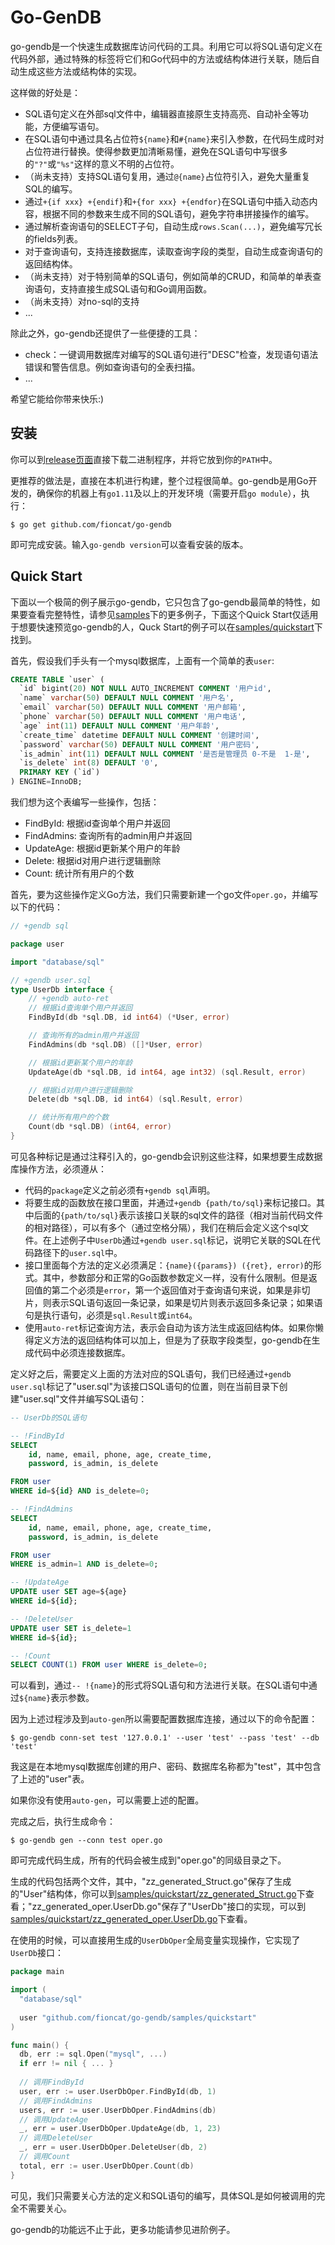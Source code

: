 # Go-GenDB

go-gendb是一个快速生成数据库访问代码的工具。利用它可以将SQL语句定义在代码外部，通过特殊的标签将它们和Go代码中的方法或结构体进行关联，随后自动生成这些方法或结构体的实现。

这样做的好处是：

- SQL语句定义在外部sql文件中，编辑器直接原生支持高亮、自动补全等功能，方便编写语句。
- 在SQL语句中通过具名占位符`${name}`和`#{name}`来引入参数，在代码生成时对占位符进行替换。使得参数更加清晰易懂，避免在SQL语句中写很多的`"?"`或`"%s"`这样的意义不明的占位符。
- （尚未支持）支持SQL语句复用，通过`@{name}`占位符引入，避免大量重复SQL的编写。
- 通过`+{if xxx} +{endif}`和`+{for xxx} +{endfor}`在SQL语句中插入动态内容，根据不同的参数来生成不同的SQL语句，避免字符串拼接操作的编写。
- 通过解析查询语句的SELECT子句，自动生成`rows.Scan(...)`，避免编写冗长的fields列表。
- 对于查询语句，支持连接数据库，读取查询字段的类型，自动生成查询语句的返回结构体。
- （尚未支持）对于特别简单的SQL语句，例如简单的CRUD，和简单的单表查询语句，支持直接生成SQL语句和Go调用函数。
- （尚未支持）对no-sql的支持
- ...

除此之外，go-gendb还提供了一些便捷的工具：

- check：一键调用数据库对编写的SQL语句进行"DESC"检查，发现语句语法错误和警告信息。例如查询语句的全表扫描。
- ...

希望它能给你带来快乐:)

## 安装

你可以到[release页面](https://github.com/fioncat/go-gendb/releases)直接下载二进制程序，并将它放到你的`PATH`中。

更推荐的做法是，直接在本机进行构建，整个过程很简单。go-gendb是用Go开发的，确保你的机器上有`go1.11`及以上的开发环境（需要开启`go module`），执行：

```text
$ go get github.com/fioncat/go-gendb
```

即可完成安装。输入`go-gendb version`可以查看安装的版本。

## Quick Start

下面以一个极简的例子展示go-gendb，它只包含了go-gendb最简单的特性，如果要查看完整特性，请参见[samples](samples)下的更多例子，下面这个Quick Start仅适用于想要快速预览go-gendb的人，Quck Start的例子可以在[samples/quickstart](samples/quickstart)下找到。

首先，假设我们手头有一个mysql数据库，上面有一个简单的表`user`:

```sql
CREATE TABLE `user` (
  `id` bigint(20) NOT NULL AUTO_INCREMENT COMMENT '用户id',
  `name` varchar(50) DEFAULT NULL COMMENT '用户名',
  `email` varchar(50) DEFAULT NULL COMMENT '用户邮箱',
  `phone` varchar(50) DEFAULT NULL COMMENT '用户电话',
  `age` int(11) DEFAULT NULL COMMENT '用户年龄',
  `create_time` datetime DEFAULT NULL COMMENT '创建时间',
  `password` varchar(50) DEFAULT NULL COMMENT '用户密码',
  `is_admin` int(11) DEFAULT NULL COMMENT '是否是管理员 0-不是  1-是',
  `is_delete` int(8) DEFAULT '0',
  PRIMARY KEY (`id`)
) ENGINE=InnoDB;
```

我们想为这个表编写一些操作，包括：

- FindById: 根据id查询单个用户并返回
- FindAdmins: 查询所有的admin用户并返回
- UpdateAge: 根据id更新某个用户的年龄
- Delete: 根据id对用户进行逻辑删除
- Count: 统计所有用户的个数

首先，要为这些操作定义Go方法，我们只需要新建一个go文件`oper.go`，并编写以下的代码：

```go
// +gendb sql

package user

import "database/sql"

// +gendb user.sql
type UserDb interface {
    // +gendb auto-ret
    // 根据id查询单个用户并返回
    FindById(db *sql.DB, id int64) (*User, error)

    // 查询所有的admin用户并返回
    FindAdmins(db *sql.DB) ([]*User, error)

    // 根据id更新某个用户的年龄
    UpdateAge(db *sql.DB, id int64, age int32) (sql.Result, error)

    // 根据id对用户进行逻辑删除
    Delete(db *sql.DB, id int64) (sql.Result, error)

    // 统计所有用户的个数
    Count(db *sql.DB) (int64, error)
}
```

可见各种标记是通过注释引入的，go-gendb会识别这些注释，如果想要生成数据库操作方法，必须遵从：

- 代码的`package`定义之前必须有`+gendb sql`声明。
- 将要生成的函数放在接口里面，并通过`+gendb {path/to/sql}`来标记接口。其中后面的`{path/to/sql}`表示该接口关联的sql文件的路径（相对当前代码文件的相对路径），可以有多个（通过空格分隔），我们在稍后会定义这个sql文件。在上述例子中`UserDb`通过`+gendb user.sql`标记，说明它关联的SQL在代码路径下的`user.sql`中。
- 接口里面每个方法的定义必须满足：`{name}({params}) ({ret}, error)`的形式。其中，参数部分和正常的Go函数参数定义一样，没有什么限制。但是返回值的第二个必须是`error`，第一个返回值对于查询语句来说，如果是非切片，则表示SQL语句返回一条记录，如果是切片则表示返回多条记录；如果语句是执行语句，必须是`sql.Result`或`int64`。
- 使用`auto-ret`标记查询方法，表示会自动为该方法生成返回结构体。如果你懒得定义方法的返回结构体可以加上，但是为了获取字段类型，go-gendb在生成代码中必须连接数据库。

定义好之后，需要定义上面的方法对应的SQL语句，我们已经通过`+gendb user.sql`标记了"user.sql"为该接口SQL语句的位置，则在当前目录下创建"user.sql"文件并编写SQL语句：

```sql
-- UserDb的SQL语句

-- !FindById
SELECT
	id, name, email, phone, age, create_time,
	password, is_admin, is_delete

FROM user
WHERE id=${id} AND is_delete=0;

-- !FindAdmins
SELECT
	id, name, email, phone, age, create_time,
 	password, is_admin, is_delete

FROM user
WHERE is_admin=1 AND is_delete=0;

-- !UpdateAge
UPDATE user SET age=${age}
WHERE id=${id};

-- !DeleteUser
UPDATE user SET is_delete=1
WHERE id=${id};

-- !Count
SELECT COUNT(1) FROM user WHERE is_delete=0;
```

可以看到，通过`-- !{name}`的形式将SQL语句和方法进行关联。在SQL语句中通过`${name}`表示参数。

因为上述过程涉及到`auto-gen`所以需要配置数据库连接，通过以下的命令配置：

```text
$ go-gendb conn-set test '127.0.0.1' --user 'test' --pass 'test' --db 'test'
```

我这是在本地mysql数据库创建的用户、密码、数据库名称都为"test"，其中包含了上述的"user"表。

如果你没有使用`auto-gen`，可以需要上述的配置。

完成之后，执行生成命令：

```text
$ go-gendb gen --conn test oper.go
```

即可完成代码生成，所有的代码会被生成到"oper.go"的同级目录之下。

生成的代码包括两个文件，其中，"zz_generated_Struct.go"保存了生成的"User"结构体，你可以到[samples/quickstart/zz_generated_Struct.go](samples/quickstart/zz_generated_Struct.go)下查看；"zz_generated_oper.UserDb.go"保存了"UserDb"接口的实现，可以到[samples/quickstart/zz_generated_oper.UserDb.go](samples/quickstart/zz_generated_oper.UserDb.go)下查看。

在使用的时候，可以直接用生成的`UserDbOper`全局变量实现操作，它实现了`UserDb`接口：

```go
package main

import (
  "database/sql"
  
  user "github.com/fioncat/go-gendb/samples/quickstart"
)

func main() {
  db, err := sql.Open("mysql", ...)
  if err != nil { ... }
  
  // 调用FindById
  user, err := user.UserDbOper.FindById(db, 1)
  // 调用FindAdmins
  users, err := user.UserDbOper.FindAdmins(db)
  // 调用UpdateAge
  _, err = user.UserDbOper.UpdateAge(db, 1, 23)
  // 调用DeleteUser
  _, err = user.UserDbOper.DeleteUser(db, 2)
  // 调用Count
  total, err := user.UserDbOper.Count(db)
}
```

可见，我们只需要关心方法的定义和SQL语句的编写，具体SQL是如何被调用的完全不需要关心。

go-gendb的功能远不止于此，更多功能请参见进阶例子。

